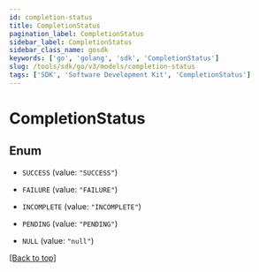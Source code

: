 ```yaml
---
id: completion-status
title: CompletionStatus
pagination_label: CompletionStatus
sidebar_label: CompletionStatus
sidebar_class_name: gosdk
keywords: ['go', 'golang', 'sdk', 'CompletionStatus'] 
slug: /tools/sdk/go/v3/models/completion-status
tags: ['SDK', 'Software Development Kit', 'CompletionStatus']
---
```


# CompletionStatus

## Enum


* `SUCCESS` (value: `"SUCCESS"`)

* `FAILURE` (value: `"FAILURE"`)

* `INCOMPLETE` (value: `"INCOMPLETE"`)

* `PENDING` (value: `"PENDING"`)

* `NULL` (value: `"null"`)


[[Back to top]](#) 


